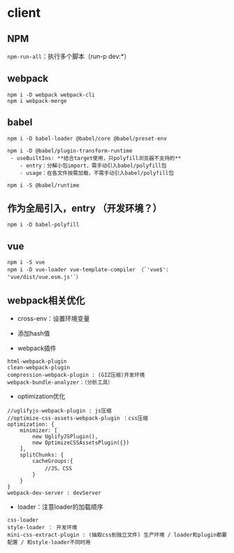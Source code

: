 # client

## NPM
`npm-run-all`：执行多个脚本（run-p dev:*）
## webpack
```
npm i -D webpack webpack-cli
npm i webpack-merge
```
## babel
```
npm i -D babel-loader @babel/core @babel/preset-env 

npm i -D @babel/plugin-transform-runtime 
 - useBuiltIns: **结合target使用，只polyfill浏览器不支持的**
    - entry：分解小包import，需手动引入babel/polyfill包
    - usage：在各文件按需加载，不需手动引入babel/polyfill包
 
npm i -S @babel/runtime
```
## 作为全局引入，entry （开发环境？）
```
npm i -D babel-polyfill
```
## vue
```
npm i -S vue
npm i -D vue-loader vue-template-compiler （`'vue$': 'vue/dist/vue.esm.js'`）
```
## webpack相关优化
- cross-env：设置环境变量

- 添加hash值

- webpack插件
```
html-webpack-plugin
clean-webpack-plugin
compression-webpack-plugin : (GIZ压缩)开发环境
webpack-bundle-analyzer：（分析工具）
```
- optimization优化
```
//uglifyjs-webpack-plugin : js压缩
//optimize-css-assets-webpack-plugin ：css压缩
optimization: {
    minimizer: [
        new UglifyJSPlugin(),
        new OptimizeCSSAssetsPlugin({})
    ],
    splitChunks: {
        cacheGroups:{
            //JS、CSS
        }
    }
}
webpack-dev-server : devServer
```
- loader：注意loader的加载顺序
```
css-loader
style-loader ： 开发环境 
mini-css-extract-plugin : (抽取css到独立文件) 生产环境 / loader和plugin都要配置 / 和style-loader不同时用
```
